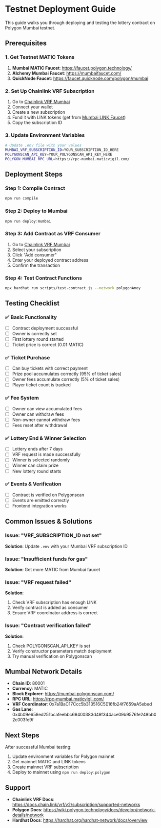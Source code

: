 # Testnet Deployment Guide

This guide walks you through deploying and testing the lottery contract on Polygon Mumbai testnet.

## Prerequisites

### 1. Get Testnet MATIC Tokens
1. **Mumbai MATIC Faucet**: https://faucet.polygon.technology/
2. **Alchemy Mumbai Faucet**: https://mumbaifaucet.com/
3. **QuickNode Faucet**: https://faucet.quicknode.com/polygon/mumbai

### 2. Set Up Chainlink VRF Subscription
1. Go to [Chainlink VRF Mumbai](https://vrf.chain.link/mumbai)
2. Connect your wallet
3. Create a new subscription
4. Fund it with LINK tokens (get from [Mumbai LINK Faucet](https://faucets.chain.link/mumbai))
5. Copy the subscription ID

### 3. Update Environment Variables
```bash
# Update .env file with your values
MUMBAI_VRF_SUBSCRIPTION_ID=YOUR_SUBSCRIPTION_ID_HERE
POLYGONSCAN_API_KEY=YOUR_POLYGONSCAN_API_KEY_HERE
POLYGON_MUMBAI_RPC_URL=https://rpc-mumbai.maticvigil.com/
```

## Deployment Steps

### Step 1: Compile Contract
```bash
npm run compile
```

### Step 2: Deploy to Mumbai
```bash
npm run deploy:mumbai
```

### Step 3: Add Contract as VRF Consumer
1. Go to [Chainlink VRF Mumbai](https://vrf.chain.link/mumbai)
2. Select your subscription
3. Click "Add consumer"
4. Enter your deployed contract address
5. Confirm the transaction

### Step 4: Test Contract Functions
```bash
npx hardhat run scripts/test-contract.js --network polygonAmoy
```

## Testing Checklist

### ✅ Basic Functionality
- [ ] Contract deployment successful
- [ ] Owner is correctly set
- [ ] First lottery round started
- [ ] Ticket price is correct (0.01 MATIC)

### ✅ Ticket Purchase
- [ ] Can buy tickets with correct payment
- [ ] Prize pool accumulates correctly (95% of ticket sales)
- [ ] Owner fees accumulate correctly (5% of ticket sales)
- [ ] Player ticket count is tracked

### ✅ Fee System
- [ ] Owner can view accumulated fees
- [ ] Owner can withdraw fees
- [ ] Non-owner cannot withdraw fees
- [ ] Fees reset after withdrawal

### ✅ Lottery End & Winner Selection
- [ ] Lottery ends after 7 days
- [ ] VRF request is made successfully
- [ ] Winner is selected randomly
- [ ] Winner can claim prize
- [ ] New lottery round starts

### ✅ Events & Verification
- [ ] Contract is verified on Polygonscan
- [ ] Events are emitted correctly
- [ ] Frontend integration works

## Common Issues & Solutions

### Issue: "VRF_SUBSCRIPTION_ID not set"
**Solution**: Update `.env` with your Mumbai VRF subscription ID

### Issue: "Insufficient funds for gas"
**Solution**: Get more MATIC from Mumbai faucet

### Issue: "VRF request failed"
**Solution**: 
1. Check VRF subscription has enough LINK
2. Verify contract is added as consumer
3. Ensure VRF coordinator address is correct

### Issue: "Contract verification failed"
**Solution**: 
1. Check POLYGONSCAN_API_KEY is set
2. Verify constructor parameters match deployment
3. Try manual verification on Polygonscan

## Mumbai Network Details

- **Chain ID**: 80001
- **Currency**: MATIC
- **Block Explorer**: https://mumbai.polygonscan.com/
- **RPC URL**: https://rpc-mumbai.maticvigil.com/
- **VRF Coordinator**: 0x7a1BaC17Ccc5b313516C5E16fb24f7659aA5ebed
- **Gas Lane**: 0x4b09e658ed251bcafeebbc69400383d49f344ace09b9576fe248bb02c003fe9f

## Next Steps

After successful Mumbai testing:
1. Update environment variables for Polygon mainnet
2. Get mainnet MATIC and LINK tokens
3. Create mainnet VRF subscription
4. Deploy to mainnet using `npm run deploy:polygon`

## Support

- **Chainlink VRF Docs**: https://docs.chain.link/vrf/v2/subscription/supported-networks
- **Polygon Docs**: https://wiki.polygon.technology/docs/develop/network-details/network
- **Hardhat Docs**: https://hardhat.org/hardhat-network/docs/overview
